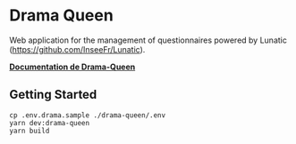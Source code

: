 # Drama Queen

Web application for the management of questionnaires powered by Lunatic (https://github.com/InseeFr/Lunatic).

[**Documentation de Drama-Queen**](https://inseefr.github.io/Drama-Queen/)

## Getting Started

```
cp .env.drama.sample ./drama-queen/.env
yarn dev:drama-queen
yarn build
```
